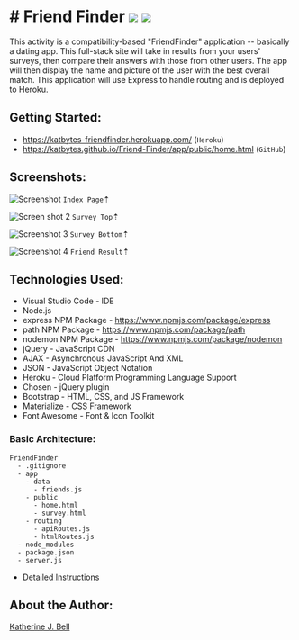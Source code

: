 # &#35; Friend Finder&nbsp;<img src="https://img.icons8.com/color/50/000000/date.png">&nbsp;<img src="https://img.icons8.com/color/48/000000/novel.png">
This activity is a compatibility-based "FriendFinder" application -- basically a dating app. This full-stack site will take in results from your users' surveys, then compare their answers with those from other users. The app will then display the name and picture of the user with the best overall match. This application will use Express to handle routing and is deployed to Heroku.

## Getting Started:
* https://katbytes-friendfinder.herokuapp.com/ (`Heroku`)
* https://katbytes.github.io/Friend-Finder/app/public/home.html (`GitHub`)

## Screenshots:
![Screenshot](https://katbytes.github.io/Friend-Finder/app/assets/imgs/screen_1.png)
`Index Page`&#8673;

![Screen shot 2](https://katbytes.github.io/Friend-Finder/app/assets/imgs/screen_2.png)
`Survey Top`&#8673;

![Screenshot 3](https://katbytes.github.io/Friend-Finder/app/assets/imgs/screen_3.png)
`Survey Bottom`&#8673;

![Screenshot 4](https://katbytes.github.io/Friend-Finder/app/assets/imgs/screen_4.png)
`Friend Result`&#8673;

## Technologies Used:
* Visual Studio Code - IDE
* Node.js
* express NPM Package - https://www.npmjs.com/package/express
* path NPM Package - https://www.npmjs.com/package/path
* nodemon NPM Package - https://www.npmjs.com/package/nodemon
* jQuery - JavaScript CDN
* AJAX - Asynchronous JavaScript And XML
* JSON - JavaScript Object Notation
* Heroku -  Cloud Platform Programming Language Support
* Chosen - jQuery plugin
* Bootstrap - HTML, CSS, and JS Framework
* Materialize - CSS Framework
* Font Awesome - Font & Icon Toolkit

### Basic Architecture:
  ```
  FriendFinder
    - .gitignore
    - app
      - data
        - friends.js
      - public
        - home.html
        - survey.html
      - routing
        - apiRoutes.js
        - htmlRoutes.js
    - node_modules
    - package.json
    - server.js
  ```
* [Detailed Instructions](https://katbytes.github.io/Friend-Finder/app/assets/misc/homework_instructions)

## About the Author:
[Katherine J. Bell](https://github.com/katbytes)
